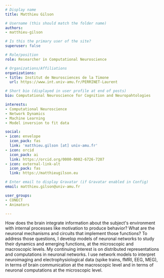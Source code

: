 ```yaml
---
# Display name
title: Matthieu Gilson

# Username (this should match the folder name)
authors:
- matthieu-gilson

# Is this the primary user of the site?
superuser: false

# Role/position
role: Researcher in Computational Neuroscience

# Organizations/Affiliations
organizations:
- title: Institut de Neurosciences de la Timone
  url: https://www.int.univ-amu.fr/PERRINET-Laurent

# Short bio (displayed in user profile at end of posts)
bio: Computational Neuroscience for Cognition and Neuropahtologies

interests:
- Computational Neuroscience
- Network Dynamics
- Machine Learning
- Model inversion to fit data

social:
- icon: envelope
  icon_pack: fas
  link: 'matthieu.gilson [at] univ-amu.fr'
- icon: orcid
  icon_pack: ai
  link: https://orcid.org/0000-0002-6726-7207
- icon: external-link-alt
  icon_pack: fas
  link: https://matthieugilson.eu

# Enter email to display Gravatar (if Gravatar enabled in Config)
email: matthieu.gilson@univ-amu.fr

user_groups:
- CONECT
- Animators

---
```


How does the brain integrate information about the subject's environment with internal processes like motivation to produce behavior? What are the neuronal mechanisms and circuits that implement those functions? 
To address those questions, I develop models of neuronal networks to study their dynamics and emerging functions, at the microscopic and macroscopic levels. My continuing interest is on distributed representations and computations in neuronal networks. I use network models to interpret neuroimaging and electrophysiological data (spike trains, fMRI, EEG, MEG), in terms of brain communication at the macroscopic level and in terms of neuronal computations at the microscopic level.
